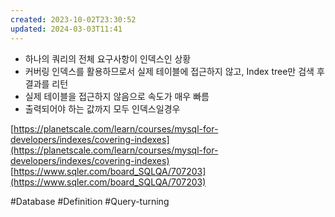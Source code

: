 ```yaml
---
created: 2023-10-02T23:30:52
updated: 2024-03-03T11:41
---
```

- 하나의 쿼리의 전체 요구사항이 인덱스인 상황
- 커버링 인덱스를 활용하므로서 실제 테이블에 접근하지 않고, Index tree만 검색 후 결과를 리턴
- 실제 테이블을 접근하지 않음으로 속도가 매우 빠름
- 출력되어야 하는 값까지 모두 인덱스일경우

[https://planetscale.com/learn/courses/mysql-for-developers/indexes/covering-indexes](https://planetscale.com/learn/courses/mysql-for-developers/indexes/covering-indexes)  
[https://www.sqler.com/board_SQLQA/707203](https://www.sqler.com/board_SQLQA/707203)

#Database 
#Definition
#Query-turning